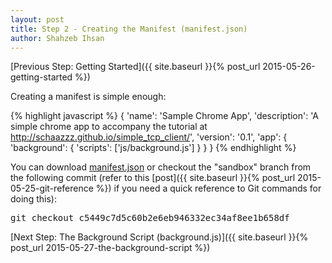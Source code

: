 ```yaml
---
layout: post
title: Step 2 - Creating the Manifest (manifest.json)
author: Shahzeb Ihsan
---
```


[Previous Step: Getting Started]({{ site.baseurl }}{% post_url 2015-05-26-getting-started %})

Creating a manifest is simple enough:

{% highlight javascript %}
{
   'name': 'Sample Chrome App',
   'description': 'A simple chrome app to accompany the tutorial at http://schaazzz.github.io/simple_tcp_client/',
   'version': '0.1',
   'app': {
      'background': {
         'scripts': ['js/background.js']
      }
   }
}
{% endhighlight %}

You can download [manifest.json](https://raw.githubusercontent.com/schaazzz/simple_tcp_client/sandbox/manifest.json) or checkout the "sandbox" branch from the following commit (refer to this [post]({{ site.baseurl }}{% post_url 2015-05-25-git-reference %}) if you need a quick reference to Git commands for doing this):

<pre>
git checkout c5449c7d5c60b2e6eb946332ec34af8ee1b658df
</pre>

[Next Step: The Background Script (background.js)]({{ site.baseurl }}{% post_url 2015-05-27-the-background-script %})
